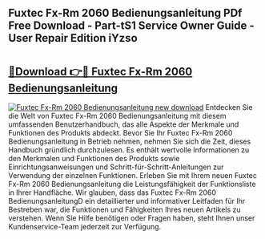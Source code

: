 ## Fuxtec Fx-Rm 2060 Bedienungsanleitung PDf Free Download - Part-tS1 Service Owner Guide - User Repair Edition iYzso

# <h2><a href="http://df1o20s.blite.top/?on=Fuxtec+Fx-Rm+2060+Bedienungsanleitung">🔗Download 👉🔴 Fuxtec Fx-Rm 2060 Bedienungsanleitung</a></h2>

[![Fuxtec Fx-Rm 2060 Bedienungsanleitung new download](https://i.imgur.com/lujVjoI.png)](http://df1o20s.blite.top/?on=Fuxtec+Fx-Rm+2060+Bedienungsanleitung)
Entdecken Sie die Welt von Fuxtec Fx-Rm 2060 Bedienungsanleitung mit diesem umfassenden Benutzerhandbuch, das alle Aspekte der Merkmale und Funktionen des Produkts abdeckt. Bevor Sie Ihr Fuxtec Fx-Rm 2060 Bedienungsanleitung in Betrieb nehmen, nehmen Sie sich die Zeit, dieses Handbuch gründlich durchzulesen. Es enthält wertvolle Informationen zu den Merkmalen und Funktionen des Produkts sowie Einrichtungsanweisungen und Schritt-für-Schritt-Anleitungen zur Verwendung der einzelnen Funktionen. Erleben Sie mit Ihrem neuen Fuxtec Fx-Rm 2060 Bedienungsanleitung die Leistungsfähigkeit der Funktionsliste in Ihrer Handfläche. Wir glauben, dass das Fuxtec Fx-Rm 2060 BedienungsanleitungD ein detaillierter und informativer Leitfaden für Ihr Bestreben war, die Funktionen und Fähigkeiten Ihres neuen Artikels zu verstehen. Wenn Sie Hilfe benötigen oder Fragen haben, steht Ihnen unser Kundenservice-Team jederzeit zur Verfügung.
